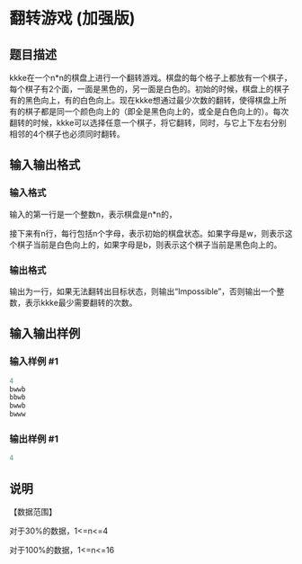 # 翻转游戏 (加强版)

## 题目描述

kkke在一个n\*n的棋盘上进行一个翻转游戏。棋盘的每个格子上都放有一个棋子，每个棋子有2个面，一面是黑色的，另一面是白色的。初始的时候，棋盘上的棋子有的黑色向上，有的白色向上。现在kkke想通过最少次数的翻转，使得棋盘上所有的棋子都是同一个颜色向上的（即全是黑色向上的，或全是白色向上的）。每次翻转的时候，kkke可以选择任意一个棋子，将它翻转，同时，与它上下左右分别相邻的4个棋子也必须同时翻转。

## 输入输出格式

### 输入格式

输入的第一行是一个整数n，表示棋盘是n\*n的，

接下来有n行，每行包括n个字母，表示初始的棋盘状态。如果字母是w，则表示这个棋子当前是白色向上的，如果字母是b，则表示这个棋子当前是黑色向上的。

### 输出格式

输出为一行，如果无法翻转出目标状态，则输出“Impossible”，否则输出一个整数，表示kkke最少需要翻转的次数。

## 输入输出样例

### 输入样例 #1

```cpp
4
bwwb
bbwb
bwwb
bwww

```
### 输出样例 #1

```cpp
4
```


## 说明

【数据范围】

对于30%的数据，1<=n<=4

对于100%的数据，1<=n<=16

